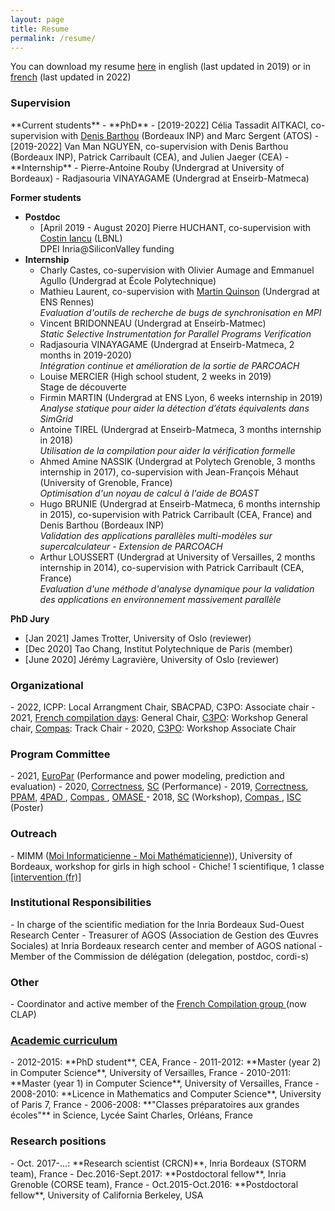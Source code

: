 ```yaml
---
layout: page
title: Resume
permalink: /resume/
---
```


You can download my resume <a href="{{site.baseurl}}/resources/cv_eng.pdf" target="_blank">here</a> in english (last updated in 2019) or in <a href="{{site.baseurl}}/resources/cv_french.pdf" target="_blank">french</a> (last updated in 2022) 



 <div class="panel panel-info" markdown="1">
  <div class="panel-heading">
    <h3 class="panel-title"> Supervision </h3>
  </div>
  <div class="panel-body">
<td markdown="1">
**Current students**
- **PhD**
	- [2019-2022] Célia Tassadit AITKACI, co-supervision with <a href="https://www.labri.fr/perso/barthou/" target="_blank">Denis Barthou</a> (Bordeaux INP) and Marc Sergent (ATOS)
	- [2019-2022] Van Man NGUYEN, co-supervision with Denis Barthou (Bordeaux INP), Patrick Carribault (CEA), and Julien Jaeger (CEA)
- **Internship**
	- Pierre-Antoine Rouby (Undergrad at University of Bordeaux)
	- Radjasouria VINAYAGAME (Undergrad at Enseirb-Matmeca)

**Former students**

- **Postdoc**
  - [April 2019 - August 2020] Pierre HUCHANT, co-supervision with  <a href="https://crd.lbl.gov/departments/computer-science/class/members/class-staff/costin-iancu/" target="_blank">Costin Iancu</a> (LBNL) 
<br/> DPEI Inria@SiliconValley funding
- **Internship**
	- Charly Castes, co-supervision with Olivier Aumage and Emmanuel Agullo (Undergrad at École Polytechnique)
	- Mathieu Laurent, co-supervision with <a href="https://people.irisa.fr/Martin.Quinson/" target="_blank"> Martin Quinson</a> (Undergrad at ENS Rennes)
<br/> *Evaluation d'outils de recherche de bugs de synchronisation en MPI*
	- Vincent BRIDONNEAU (Undergrad at Enseirb-Matmec)
<br/> *Static Selective Instrumentation for Parallel Programs Verification*
	- Radjasouria VINAYAGAME (Undergrad at Enseirb-Matmeca, 2 months in 2019-2020)
<br/> *Intégration continue et amélioration de la sortie de PARCOACH*
	- Louise MERCIER (High school student, 2 weeks in 2019)
<br/> Stage de découverte 
	- Firmin MARTIN (Undergrad at ENS Lyon, 6 weeks internship in 2019)
<br/> *Analyse statique pour aider la détection d’états équivalents dans SimGrid*
	- Antoine TIREL (Undergrad at Enseirb-Matmeca, 3 months internship in 2018)
<br/> *Utilisation de la compilation pour aider la vérification formelle*
	- Ahmed Amine NASSIK (Undergrad at Polytech Grenoble, 3 months internship in 2017), co-supervision with Jean-François Méhaut (University of Grenoble, France)
<br/> *Optimisation d'un noyau de calcul à l'aide de BOAST*
	- Hugo BRUNIE (Undergrad at Enseirb-Matmeca, 6 months internship in 2015), co-supervision with Patrick Carribault (CEA, France) and Denis Barthou (Bordeaux INP)
<br/> *Validation des applications parallèles multi-modèles sur supercalculateur - Extension de PARCOACH*
	- Arthur LOUSSERT (Undergrad at University of Versailles, 2 months internship in 2014), co-supervision with Patrick Carribault (CEA, France)
<br/> *Evaluation d'une méthode d'analyse dynamique pour la validation des applications en environnement massivement parallèle*


**PhD Jury**
- [Jan 2021] James Trotter, University of Oslo (reviewer)
- [Dec 2020] Tao Chang, Institut Polytechnique de Paris (member) 
- [June 2020] Jérémy Lagravière, University of Oslo (reviewer)


</td>
  </div>
</div>


<div class="panel panel-info" markdown="1">
   <div class="panel-heading">
     <h3 class="panel-title">Organizational</h3>
   </div>
   <div class="panel-body">
 <td markdown="1">
 - 2022, ICPP: Local Arrangment Chair, SBACPAD, C3PO: Associate chair
 - 2021, <a href="http://compilfr.ens-lyon.fr/quatorzieme-rencontre-compilation/" target="_blank"> French compilation days</a>: General Chair, <a href="https://c3po-workshop.github.io/2021/index" target="_blank"> C3PO</a>: Workshop General chair, <a href="https://2021.compas-conference.fr/" target="_blank"> Compas</a>: Track Chair
 - 2020, <a href="https://c3po-workshop.github.io/index" target="_blank"> C3PO</a>:  Workshop Associate Chair
 </td>
   </div>
 </div>
 
 
 
 <div class="panel panel-info" markdown="1">
   <div class="panel-heading">
     <h3 class="panel-title">Program Committee</h3>
   </div>
   <div class="panel-body">
 <td markdown="1">
 - 2021, <a href="https://2021.euro-par.org" target="_blank"> EuroPar</a> (Performance and power modeling, prediction and evaluation)
 - 2020, <a href="https://correctness-workshop.github.io/2020/" target="_blank"> Correctness</a>, <a href="https://sc20.supercomputing.org" target="_blank"> SC</a> (Performance)
 - 2019, <a href="https://correctness-workshop.github.io/2019/" target="_blank"> Correctness</a>, <a href="https://www.ppam.pl" target="_blank"> PPAM</a>, <a href="http://hpcs2019.cisedu.info/2-conference/symposia/symp05-4pad" target="_blank"> 4PAD </a>, <a href="https://2019.compas-conference.fr" target="_blank"> Compas </a>, <a href="https://omasew.github.io" target="_blank"> OMASE </a>
 - 2018, <a href="https://sc18.supercomputing.org" target="_blank"> SC</a> (Workshop), <a href="http://2018.compas-conference.fr/#" target="_blank"> Compas </a>, <a href="https://www.isc-hpc.com" target="_blank"> ISC</a> (Poster)
 </td>
   </div>
 </div>
 
 <div class="panel panel-info" markdown="1">
   <div class="panel-heading">
     <h3 class="panel-title">Outreach</h3>
   </div>
   <div class="panel-body">
 <td markdown="1">
 - MIMM (<a href="https://math-interactions.u-bordeaux.fr/Espace-projets/Moi-Informaticienne-Moi-Mathematicienne" target="_blank">Moi Informaticienne - Moi Mathématicienne)</a>), University of Bordeaux, workshop for girls in high school 
- Chiche! 1 scientifique, 1 classe <a href="https://www.francebleu.fr/infos/societe/gironde-des-chercheurs-dans-les-lycees-pour-casser-les-cliches-sur-les-metiers-scientifiques-1601646438" target="_blank">[intervention (fr)]</a>
 </td>
   </div>
 </div>

 <div class="panel panel-info" markdown="1">
   <div class="panel-heading">
     <h3 class="panel-title">Institutional Responsibilities</h3>
   </div>
   <div class="panel-body">
 <td markdown="1">
 - In charge of the scientific mediation for the Inria Bordeaux Sud-Ouest Research Center
 - Treasurer of AGOS (Association de Gestion des Œuvres Sociales) at Inria Bordeaux research center and member of AGOS national
 - Member of the Commission de délégation (delegation, postdoc, cordi-s)
 </td>
   </div>
 </div>

 <div class="panel panel-info" markdown="1">
   <div class="panel-heading">
     <h3 class="panel-title">Other</h3>
   </div>
   <div class="panel-body">
 <td markdown="1">
 - Coordinator and active member of the <a href="http://compilfr.ens-lyon.fr" target="_blank"> French Compilation group </a> (now CLAP) 
 </td>
   </div>


 </div>
<link rel="stylesheet" href="https://maxcdn.bootstrapcdn.com/bootstrap/3.3.4/css/bootstrap.min.css">
<link href="//netdna.bootstrapcdn.com/bootstrap/3.0.0/css/bootstrap-glyphicons.css" rel="stylesheet">

<div class="panel-group" id="accordion" markdown="1">
 <div class="panel panel-info">
  <div class="panel-heading">
    <h3 class="panel-title"> <a class="accordion-toggle collapsed" data-toggle="collapse" data-parent="#accordion" href="#collapse2"> Academic curriculum </a></h3>
  </div>
  <div id="collapse2" class="panel-collapse collapse">
  <div class="panel-body">
<td markdown="1">
- 2012-2015: **PhD student**, CEA, France
- 2011-2012: **Master (year 2) in Computer Science**, University of Versailles, France
- 2010-2011: **Master (year 1) in Computer Science**, University of Versailles, France
- 2008-2010: **Licence in Mathematics and Computer Science**, University of Paris 7, France 
- 2006-2008: **"Classes préparatoires aux grandes écoles"** in Science, Lycée Saint Charles, Orléans, France
</td>
  </div>
  </div>
  </div>
</div>

<div class="panel panel-info" markdown="1">
  <div class="panel-heading">
    <h3 class="panel-title"> Research positions </h3>
  </div>
  <div class="panel-body">
<td markdown="1">
- Oct. 2017-...: **Research scientist (CRCN)**, Inria Bordeaux (STORM team), France
- Dec.2016-Sept.2017: **Postdoctoral fellow**, Inria Grenoble (CORSE team), France
- Oct.2015-Oct.2016: **Postdoctoral fellow**, University of California Berkeley, USA
</td>
  </div>
</div>
